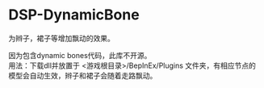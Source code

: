 # DSP-DynamicBone

为辫子，裙子等增加飘动的效果。  

因为包含dynamic bones代码，此库不开源。  
用法：下载dll并放置于 <游戏根目录>/BepInEx/Plugins 文件夹，有相应节点的模型会自动生效，辫子和裙子会随着走路飘动。
